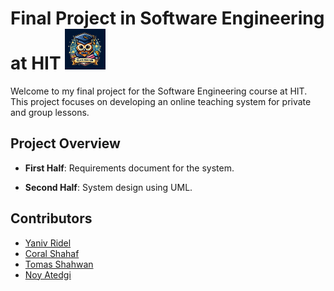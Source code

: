 # Final Project in Software Engineering at HIT   [<img src="./projectIcon.jpg" width="65" height="65"/>](./projectIcon.jpg)

Welcome to my final project for the Software Engineering course at HIT. This project focuses on developing an online teaching system for private and group lessons.

## Project Overview
- **First Half**: Requirements document for the system.

- **Second Half**: System design using UML.


## Contributors
- [Yaniv Ridel](https://github.com/Yanivridel)
- [Coral Shahaf](https://github.com/CoralShahaff)
- [Tomas Shahwan](https://github.com/Tomasshahwan)
- [Noy Atedgi](https://github.com/noyatedgi)
